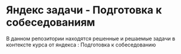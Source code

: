 # Яндекс задачи - Подготовка к собеседованиям
В данном репозитории находятся решенные и решаемые задачи в контексте курса от яндекса : Подготовка к собеседованию
